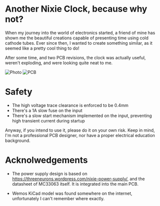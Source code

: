 # Another Nixie Clock, because why not?

When my journey into the world of electronics started, a friend of mine has shown me the
beautiful creations capable of presenting time using cold cathode tubes. Ever since then,
I wanted to create something similar, as it seemed like a pretty cool thing to do!

After some time, and two PCB revisions, the clock was actually useful, weren't exploding,
and were looking quite neat to me.

![Photo](https://github.com/sznaider/nixie/blob/master/photo.jpg)
![PCB](https://github.com/sznaider/nixie/blob/master/pcb.png)

# Safety

- The high voltage trace clearance is enforced to be 0.4mm
- There's a 1A slow fuse on the input
- There's a slow start mechanism implemented on the input, preventing high transient
  current during startup

Anyway, if you intend to use it, please do it on your own risk. Keep in mind, I'm not
a professional PCB designer, nor have a proper electrical education background.

# Acknolwedgements

- The power supply design is based on https://threeneurons.wordpress.com/nixie-power-supply/,
  and the datasheet of MC33063 itself. It is integrated into the main PCB.

- Wemos KiCad model was found somewhere on the internet, unfortunately I can't remember where
  exactly.
